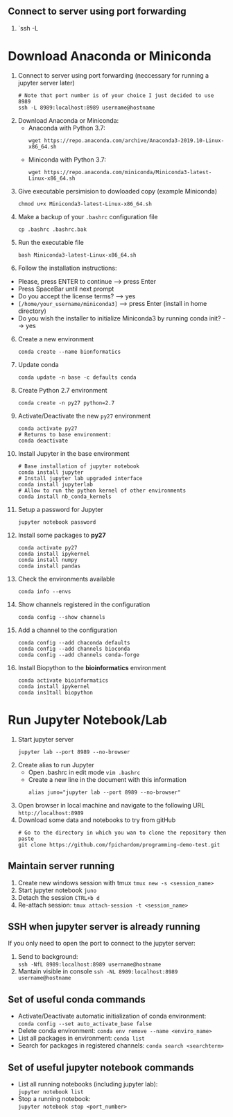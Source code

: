 ## Connect to server using port forwarding

1. `ssh -L


# Download Anaconda or Miniconda
1. Connect to server using port forwarding (neccessary for running a jupyter server later)
   ```
   # Note that port number is of your choice I just decided to use 8989
   ssh -L 8989:localhost:8989 username@hostname
   ```
1. Download Anaconda or Miniconda:
   + Anaconda with Python 3.7:
     ```{bash}
     wget https://repo.anaconda.com/archive/Anaconda3-2019.10-Linux-x86_64.sh
     ```
   + Miniconda with Python 3.7:
     ```{bash}
     wget https://repo.anaconda.com/miniconda/Miniconda3-latest-Linux-x86_64.sh
     ```
2. Give executable persimision to dowloaded copy (example Miniconda)
   ```
   chmod u+x Miniconda3-latest-Linux-x86_64.sh
   ```
3. Make a backup of your `.bashrc` configuration file
   ```
   cp .bashrc .bashrc.bak
   ```
4. Run the executable file
   ```
   bash Miniconda3-latest-Linux-x86_64.sh
   ```
5. Follow the installation instructions:
+ Please, press ENTER to continue --> press Enter
+ Press SpaceBar until next prompt
+ Do you accept the license terms? --> yes
+ `[/home/your_username/miniconda3]` --> press Enter (install in home directory) 
+ Do you wish the installer to initialize Miniconda3 by running conda init? --> yes
6. Create a new environment
   ```
   conda create --name bionformatics
   ```
7. Update conda
   ```
   conda update -n base -c defaults conda
   ```
8. Create Python 2.7 environment
   ```
   conda create -n py27 python=2.7
   ```
9. Activate/Deactivate the new `py27` environment
   ```
   conda activate py27
   # Returns to base environment:
   conda deactivate
   ```
10. Install Jupyter in the base environment
    ```
    # Base installation of jupyter notebook
    conda install jupyter
    # Install jupyter lab upgraded interface
    conda install jupyterlab
    # Allow to run the python kernel of other environments
    conda install nb_conda_kernels
    ```
11. Setup a password for Jupyter
    ```
    jupyter notebook password
    ```

12. Install some packages to **py27**
    ```
    conda activate py27
    conda install ipykernel
    conda install numpy
    conda install pandas
    ```
13. Check the environments available
    ```
    conda info --envs
    ```
14. Show channels registered in the configuration
    ```
    conda config --show channels
    ```
15. Add a channel to the configuration
    ```
    conda config --add chaconda defaults
    conda config --add channels bioconda
    conda config --add channels conda-forge
    ```
16. Install Biopython to the **bioinformatics** environment
    ```
    conda activate bioinformatics
    conda install ipykernel
    conda ins1tall biopython
    ```

# Run Jupyter Notebook/Lab

1. Start jupyter server
   ```
   jupyter lab --port 8989 --no-browser
   ```
2. Create alias to run Jupyter
   + Open .bashrc in edit mode `vim .bashrc`
   + Create a new line in the document with this information
     ```
     alias juno="jupyter lab --port 8989 --no-browser"
     ```
3. Open browser in local machine and navigate to the following URL
   `http://localhost:8989`
4. Download some data and notebooks to try from gitHub
   ```
   # Go to the directory in which you wan to clone the repository then paste
   git clone https://github.com/fpichardom/programming-demo-test.git
   ```
## Maintain server running
1. Create new windows session with tmux
   `tmux new -s <session_name>`
3. Start jupyter notebook `juno`
4. Detach the session `CTRL+b d`
5. Re-attach session:
   `tmux attach-session -t <session_name>`


## SSH when jupyter server is already running
If you only need to open the port to connect to the jupyter server:

1. Send to background:  
   `ssh -NfL 8989:localhost:8989 username@hostname`
2. Mantain visible in console
   `ssh -NL 8989:localhost:8989 username@hostname`
## Set of useful conda commands

+ Activate/Deactivate automatic initialization of conda environment:  
  `conda config --set auto_activate_base false`
+ Delete conda environment:
  `conda env remove --name <enviro_name>`
+ List all packages in environment:
  `conda list`
+ Search for packages in registered channels:
  `conda search <searchterm>`

## Set of useful jupyter notebook commands

+ List all running notebooks (including jupyter lab):  
  `jupyter notebook list`
+ Stop a running notebook:  
  `jupyter notebook stop <port_number>`